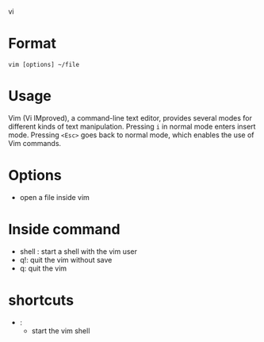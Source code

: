 vi
# Format

`vim [options] ~/file`
# Usage

Vim (Vi IMproved), a command-line text editor, provides several modes for different kinds of text manipulation.
  Pressing `i` in normal mode enters insert mode. Pressing `<Esc>` goes back to normal mode, which enables the use of Vim commands.
# Options

 - open a file inside vim

# Inside command 

- shell : start a shell with the vim user
- q!: quit the vim without save
- q: quit the vim 

#  shortcuts

-  :  
	- start the vim shell